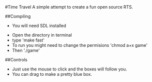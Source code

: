 #Time Travel
A simple attempt to create a fun open source RTS.

##Compiling
* You will need SDL installed
- Open the directory in terminal
- type 'make fast'
- To run you might need to change the permisions 'chmod a+x game'
- Then './game'

##Controls
* Just use the mouse to click and the boxes will follow you.
* You can drag to make a pretty blue box.

